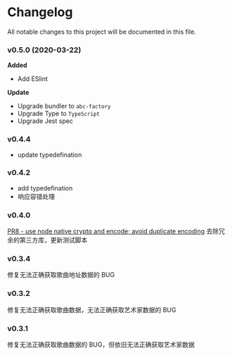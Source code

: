 
# Changelog
All notable changes to this project will be documented in this file.

### v0.5.0 (2020-03-22)

**Added**
- Add ESlint

**Update**
- Upgrade bundler to `abc-factory`
- Upgrade Type to `TypeScript`
- Upgrade Jest spec

### v0.4.4
- update typedefination

### v0.4.2
- add typedefination
- 响应容错处理

### v0.4.0

[PR8 - use node native crypto and encode; avoid duplicate encoding](https://github.com/surmon-china/simple-netease-cloud-music/pull/8) 去除冗余的第三方库，更新测试脚本

### v0.3.4

修复无法正确获取歌曲地址数据的 BUG

### v0.3.2

修复无法正确获取歌曲数据，无法正确获取艺术家数据的 BUG

### v0.3.1

修复无法正确获取歌曲数据的 BUG，但依旧无法正确获取艺术家数据
